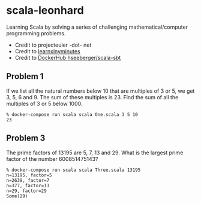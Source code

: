 # scala-leonhard

Learning Scala by solving a series of challenging mathematical/computer programming problems.

* Credit to projecteuler -dot- net
* Credit to [learnxinyminutes](https://learnxinyminutes.com/)
* Credit to [DockerHub hseeberger/scala-sbt](https://hub.docker.com/r/hseeberger/scala-sbt/)


## Problem 1

If we list all the natural numbers below 10 that are multiples of 3 or 5, we
get 3, 5, 6 and 9. The sum of these multiples is 23. Find the sum of all the
multiples of 3 or 5 below 1000.

    % docker-compose run scala scala One.scala 3 5 10
    23


## Problem 3

The prime factors of 13195 are 5, 7, 13 and 29. What is the largest prime
factor of the number 600851475143?

    % docker-compose run scala scala Three.scala 13195
    n=13195, factor=5
    n=2639, factor=7
    n=377, factor=13
    n=29, factor=29
    Some(29)
